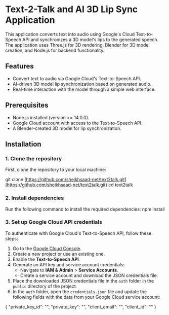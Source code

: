 # Text-2-Talk and AI 3D Lip Sync Application

This application converts text into audio using Google's Cloud Text-to-Speech API and synchronizes a 3D model's lips to the generated speech. The application uses Three.js for 3D rendering, Blender for 3D model creation, and Node.js for backend functionality.

## Features

- Convert text to audio via Google Cloud's Text-to-Speech API.
- AI-driven 3D model lip synchronization based on generated audio.
- Real-time interaction with the model through a simple web interface.

## Prerequisites

- Node.js installed (version >= 14.0.0).
- Google Cloud account with access to the Text-to-Speech API.
- A Blender-created 3D model for lip synchronization.

## Installation

### 1. Clone the repository

First, clone the repository to your local machine:

git clone [https://github.com/sheikhsaad-net/text2talk.git](https://github.com/sheikhsaad-net/text2talk.git) cd text2talk

### 2. Install dependencies

Run the following command to install the required dependencies: npm install


### 3. Set up Google Cloud API credentials

To authenticate with Google Cloud's Text-to-Speech API, follow these steps:

1. Go to the [Google Cloud Console](https://console.cloud.google.com/).
2. Create a new project or use an existing one.
3. Enable the **Text-to-Speech API**.
4. Generate an API key and service account credentials:
   - Navigate to **IAM & Admin** > **Service Accounts**.
   - Create a service account and download the JSON credentials file.
5. Place the downloaded JSON credentials file in the `auth` folder in the `public` directory of the project.
6. In the `auth` folder, open the `credentials.json` file and update the following fields with the data from your Google Cloud service account:

{ "private_key_id": "", "private_key": "", "client_email": "", "client_id": "" }


